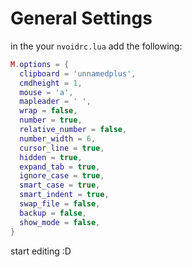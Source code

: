 # General Settings

in the your `nvoidrc.lua` add the following:

```lua
M.options = {
  clipboard = 'unnamedplus',
  cmdheight = 1,
  mouse = 'a',
  mapleader = ' ',
  wrap = false,
  number = true,
  relative_number = false,
  number_width = 6,
  cursor_line = true,
  hidden = true,
  expand_tab = true,
  ignore_case = true,
  smart_case = true,
  smart_indent = true,
  swap_file = false,
  backup = false,
  show_mode = false,
}
```

start editing :D
